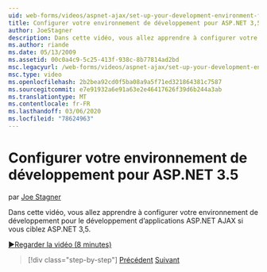 ```yaml
---
uid: web-forms/videos/aspnet-ajax/set-up-your-development-environment-for-aspnet-35
title: Configurer votre environnement de développement pour ASP.NET 3,5 | Microsoft Docs
author: JoeStagner
description: Dans cette vidéo, vous allez apprendre à configurer votre environnement de développement pour le développement d’applications ASP.NET AJAX si vous ciblez ASP.NET 3,5.
ms.author: riande
ms.date: 05/13/2009
ms.assetid: 00c0a4c9-5c25-413f-938c-8b77814ad2bd
msc.legacyurl: /web-forms/videos/aspnet-ajax/set-up-your-development-environment-for-aspnet-35
msc.type: video
ms.openlocfilehash: 2b2bea92cd0f5ba08a9a5f71ed321864381c7587
ms.sourcegitcommit: e7e91932a6e91a63e2e46417626f39d6b244a3ab
ms.translationtype: MT
ms.contentlocale: fr-FR
ms.lasthandoff: 03/06/2020
ms.locfileid: "78624963"
---
```

# <a name="set-up-your-development-environment-for-aspnet-35"></a>Configurer votre environnement de développement pour ASP.NET 3.5

par [Joe Stagner](https://github.com/JoeStagner)

Dans cette vidéo, vous allez apprendre à configurer votre environnement de développement pour le développement d’applications ASP.NET AJAX si vous ciblez ASP.NET 3,5.

[&#9654;Regarder la vidéo (8 minutes)](https://channel9.msdn.com/Blogs/ASP-NET-Site-Videos/set-up-your-development-environment-for-aspnet-35)

> [!div class="step-by-step"]
> [Précédent](how-to-dynamically-add-controls-to-a-web-page.md)
> [Suivant](set-up-your-development-environment-for-aspnet-20.md)
